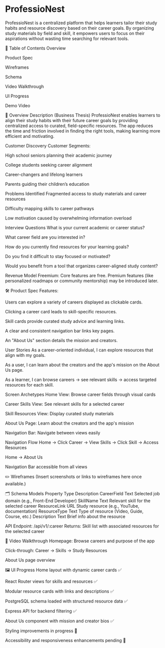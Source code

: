 <h1>ProfessioNest</h1>
ProfessioNest is a centralized platform that helps learners tailor their study habits and resource discovery based on their career goals. By organizing study materials by field and skill, it empowers users to focus on their aspirations without wasting time searching for relevant tools.

📑 Table of Contents
Overview

Product Spec

Wireframes

Schema

Video Walkthrough

UI Progress

Demo Video

📌 Overview
Description (Business Thesis)
ProfessioNest enables learners to align their study habits with their future career goals by providing centralized access to curated, field-specific resources. The app reduces the time and friction involved in finding the right tools, making learning more efficient and motivating.

Customer Discovery
Customer Segments:

High school seniors planning their academic journey

College students seeking career alignment

Career-changers and lifelong learners

Parents guiding their children’s education

Problems Identified
Fragmented access to study materials and career resources

Difficulty mapping skills to career pathways

Low motivation caused by overwhelming information overload

Interview Questions
What is your current academic or career status?

What career field are you interested in?

How do you currently find resources for your learning goals?

Do you find it difficult to stay focused or motivated?

Would you benefit from a tool that organizes career-aligned study content?

Revenue Model
Freemium: Core features are free. Premium features (like personalized roadmaps or community mentorship) may be introduced later.

🛠 Product Spec
Features:

Users can explore a variety of careers displayed as clickable cards.

Clicking a career card leads to skill-specific resources.

Skill cards provide curated study advice and learning links.

A clear and consistent navigation bar links key pages.

An "About Us" section details the mission and creators.

User Stories
As a career-oriented individual, I can explore resources that align with my goals.

As a user, I can learn about the creators and the app's mission on the About Us page.

As a learner, I can browse careers → see relevant skills → access targeted resources for each skill.

Screen Archetypes
Home View: Browse career fields through visual cards

Career Skills View: See relevant skills for a selected career

Skill Resources View: Display curated study materials

About Us Page: Learn about the creators and the app's mission

Navigation Bar: Navigate between views easily

Navigation Flow
Home → Click Career → View Skills → Click Skill → Access Resources

Home → About Us

Navigation Bar accessible from all views

✏️ Wireframes
(Insert screenshots or links to wireframes here once available.)

🗂 Schema
Models
Property	Type	Description
CareerField	Text	Selected job domain (e.g., Front-End Developer)
SkillName	Text	Relevant skill for the selected career
ResourceLink	URL	Study resource (e.g., YouTube, documentation)
ResourceType	Text	Type of resource (Video, Guide, Course, etc.)
Description	Text	Brief info about the resource

API
Endpoint: /api/v1/:career
Returns: Skill list with associated resources for the selected career

🎥 Video Walkthrough
Homepage: Browse careers and purpose of the app

Click-through: Career → Skills → Study Resources

About Us page overview

🖼 UI Progress
Home layout with dynamic career cards ✅

React Router views for skills and resources ✅

Modular resource cards with links and descriptions ✅

PostgreSQL schema loaded with structured resource data ✅

Express API for backend filtering ✅

About Us component with mission and creator bios ✅

Styling improvements in progress 🎨

Accessibility and responsiveness enhancements pending 📱
